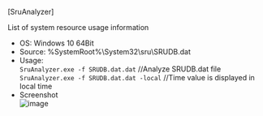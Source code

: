 [SruAnalyzer]  

List of system resource usage information     

- OS: Windows 10 64Bit  
- Source: %SystemRoot%\System32\sru\SRUDB.dat  
- Usage:  
`SruAnalyzer.exe -f SRUDB.dat.dat` //Analyze SRUDB.dat file  
`SruAnalyzer.exe -f SRUDB.dat.dat -local` //Time value is displayed in local time   
- Screenshot   
![image](https://user-images.githubusercontent.com/69110090/117109106-1b1a4f80-adbf-11eb-8cef-4bec795c7a03.png)  

